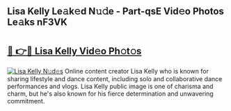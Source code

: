## Lisa Kelly Le𝚊k𝚎d N𝚞𝚍e - Part-qsE Vid𝚎o Photos Le𝚊ks nF3VK

# <h2><a href="http://fbbxhz.evod.top/?m=Lisa+Kelly">🔗 👉🔴 Lisa Kelly Vid𝚎o Ph𝚘t𝚘s</a></h2>

[![Lisa Kelly N𝚞d𝚎s](https://i.imgur.com/8V9OHl7.gif)](http://fbbxhz.evod.top/?m=Lisa+Kelly)
Online content creator Lisa Kelly who is known for sharing lifestyle and dance content, including solo and collaborative dance performances and vlogs. Lisa Kelly public image is one of charisma and charm, but he's also known for his fierce determination and unwavering commitment. 
